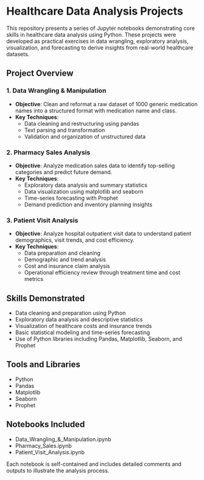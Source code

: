 # Healthcare Data Analysis Projects

This repository presents a series of Jupyter notebooks demonstrating core skills in healthcare data analysis using Python. These projects were developed as practical exercises in data wrangling, exploratory analysis, visualization, and forecasting to derive insights from real-world healthcare datasets.

## Project Overview

### 1. Data Wrangling & Manipulation
- **Objective**: Clean and reformat a raw dataset of 1000 generic medication names into a structured format with medication name and class.
- **Key Techniques**:
  - Data cleaning and restructuring using pandas
  - Text parsing and transformation
  - Validation and organization of unstructured data

### 2. Pharmacy Sales Analysis
- **Objective**: Analyze medication sales data to identify top-selling categories and predict future demand.
- **Key Techniques**:
  - Exploratory data analysis and summary statistics
  - Data visualization using matplotlib and seaborn
  - Time-series forecasting with Prophet
  - Demand prediction and inventory planning insights

### 3. Patient Visit Analysis
- **Objective**: Analyze hospital outpatient visit data to understand patient demographics, visit trends, and cost efficiency.
- **Key Techniques**:
  - Data preparation and cleaning
  - Demographic and trend analysis
  - Cost and insurance claim analysis
  - Operational efficiency review through treatment time and cost metrics

## Skills Demonstrated

- Data cleaning and preparation using Python
- Exploratory data analysis and descriptive statistics
- Visualization of healthcare costs and insurance trends
- Basic statistical modeling and time-series forecasting
- Use of Python libraries including Pandas, Matplotlib, Seaborn, and Prophet

## Tools and Libraries

- Python
- Pandas
- Matplotlib
- Seaborn
- Prophet

## Notebooks Included

- Data_Wrangling_&_Manipulation.ipynb
- Pharmacy_Sales.ipynb
- Patient_Visit_Analysis.ipynb

Each notebook is self-contained and includes detailed comments and outputs to illustrate the analysis process.
